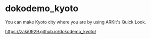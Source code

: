 # dokodemo_kyoto
You can make Kyoto city where you are by using ARKit's Quick Look.

https://zaki0929.github.io/dokodemo_kyoto/
